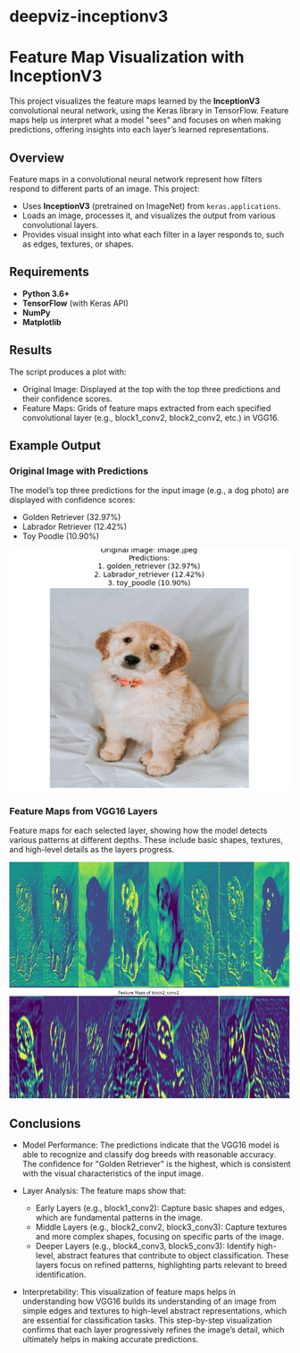 # deepviz-inceptionv3
# Feature Map Visualization with InceptionV3

This project visualizes the feature maps learned by the **InceptionV3** convolutional neural network, using the Keras library in TensorFlow. Feature maps help us interpret what a model "sees" and focuses on when making predictions, offering insights into each layer’s learned representations.


## Overview

Feature maps in a convolutional neural network represent how filters respond to different parts of an image. This project:
- Uses **InceptionV3** (pretrained on ImageNet) from `keras.applications`.
- Loads an image, processes it, and visualizes the output from various convolutional layers.
- Provides visual insight into what each filter in a layer responds to, such as edges, textures, or shapes.

## Requirements

- **Python 3.6+**
- **TensorFlow** (with Keras API)
- **NumPy**
- **Matplotlib**

## Results

The script produces a plot with:

- Original Image: Displayed at the top with the top three predictions and their confidence scores.
- Feature Maps: Grids of feature maps extracted from each specified convolutional layer (e.g., block1_conv2, block2_conv2, etc.) in VGG16.

## Example Output

### Original Image with Predictions

The model’s top three predictions for the input image (e.g., a dog photo) are displayed with confidence scores:

- Golden Retriever (32.97%)
- Labrador Retriever (12.42%)
- Toy Poodle (10.90%)

![Example Image](result/1.png)

### Feature Maps from VGG16 Layers
Feature maps for each selected layer, showing how the model detects various patterns at different depths. These include basic shapes, textures, and high-level details as the layers progress.

![Example Image](result/3.png)

## Conclusions

-  Model Performance: The predictions indicate that the VGG16 model is able to recognize and classify dog breeds with reasonable accuracy. The confidence for "Golden Retriever" is the highest, which is consistent with the visual characteristics of the input image.

-  Layer Analysis: The feature maps show that:

      - Early Layers (e.g., block1_conv2): Capture basic shapes and edges, which are fundamental patterns in the image.
      - Middle Layers (e.g., block2_conv2, block3_conv3): Capture textures and more complex shapes, focusing on specific parts of the image.
      - Deeper Layers (e.g., block4_conv3, block5_conv3): Identify high-level, abstract features that contribute to object classification. These layers focus on refined patterns, highlighting parts relevant to breed identification.

-  Interpretability: This visualization of feature maps helps in understanding how VGG16 builds its understanding of an image from simple edges and textures to high-level abstract representations, which are essential for classification tasks. This step-by-step visualization confirms that each layer progressively refines the image’s detail, which ultimately helps in making accurate predictions.

